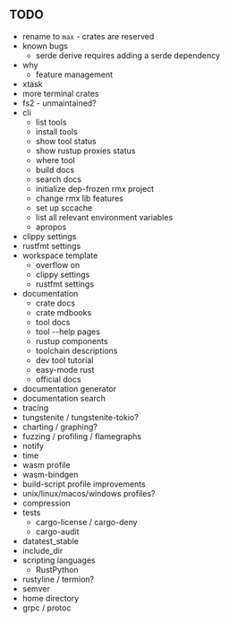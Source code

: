 ## TODO

- rename to `max` - crates are reserved
- known bugs
  - serde derive requires adding a serde dependency
- why
  - feature management
- xtask
- more terminal crates
- fs2 - unmaintained?
- cli
  - list tools
  - install tools
  - show tool status
  - show rustup proxies status
  - where tool
  - build docs
  - search docs
  - initialize dep-frozen rmx project
  - change rmx lib features
  - set up sccache
  - list all relevant environment variables
  - apropos
- clippy settings
- rustfmt settings
- workspace template
  - overflow on
  - clippy settings
  - rustfmt settings
- documentation
  - crate docs
  - crate mdbooks
  - tool docs
  - tool --help pages
  - rustup components
  - toolchain descriptions
  - dev tool tutorial
  - easy-mode rust
  - official docs
- documentation generator
- documentation search
- tracing
- tungstenite / tungstenite-tokio?
- charting / graphing?
- fuzzing / profiling / flamegraphs
- notify
- time
- wasm profile
- wasm-bindgen
- build-script profile improvements
- unix/linux/macos/windows profiles?
- compression
- tests
  - cargo-license / cargo-deny
  - cargo-audit
- datatest_stable
- include_dir
- scripting languages
  - RustPython
- rustyline / termion?
- semver
- home directory
- grpc / protoc
